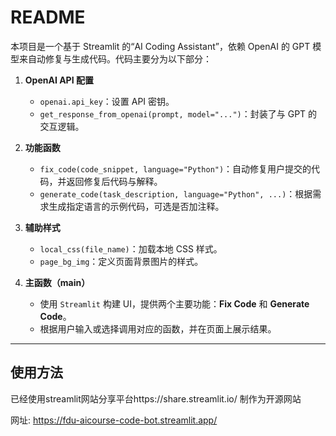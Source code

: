 # README

本项目是一个基于 Streamlit 的“AI Coding Assistant”，依赖 OpenAI 的 GPT 模型来自动修复与生成代码。代码主要分为以下部分：

1. **OpenAI API 配置**  
   - `openai.api_key`：设置 API 密钥。  
   - `get_response_from_openai(prompt, model="...")`：封装了与 GPT 的交互逻辑。

2. **功能函数**  
   - `fix_code(code_snippet, language="Python")`：自动修复用户提交的代码，并返回修复后代码与解释。  
   - `generate_code(task_description, language="Python", ...)`：根据需求生成指定语言的示例代码，可选是否加注释。

3. **辅助样式**  
   - `local_css(file_name)`：加载本地 CSS 样式。  
   - `page_bg_img`：定义页面背景图片的样式。

4. **主函数（main）**  
   - 使用 `Streamlit` 构建 UI，提供两个主要功能：**Fix Code** 和 **Generate Code**。  
   - 根据用户输入或选择调用对应的函数，并在页面上展示结果。

---

## 使用方法

已经使用streamlit网站分享平台https://share.streamlit.io/ 制作为开源网站

网址: https://fdu-aicourse-code-bot.streamlit.app/
